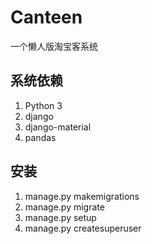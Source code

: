 # Canteen

一个懒人版淘宝客系统

## 系统依赖

1. Python 3
1. django
1. django-material
1. pandas

## 安装

1. manage.py makemigrations
1. manage.py migrate
1. manage.py setup
1. manage.py createsuperuser